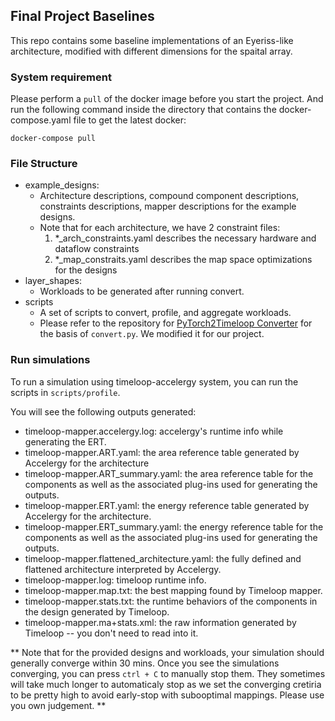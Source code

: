 Final Project Baselines
------------------------------------------
This repo contains some baseline implementations of an Eyeriss-like architecture, modified with different dimensions for the spaital array.

### System requirement

Please perform a `pull` of the docker image before you start the project. 
And run the following command inside the directory that contains the docker-compose.yaml file to get the latest docker:
  
```
docker-compose pull
```

### File Structure
- example_designs: 
   - Architecture descriptions, compound component descriptions, 
  constraints descriptions, mapper descriptions for the example designs.
   - Note that for each architecture, we have 2 constraint files:
        1. *_arch_constraints.yaml describes the necessary hardware and dataflow constraints
        2. *_map_constraits.yaml describes the map space optimizations for the  designs
- layer_shapes: 
    - Workloads to be generated after running convert.
- scripts
    - A set of scripts to convert, profile, and aggregate workloads.
    - Please refer to the repository for [PyTorch2Timeloop Converter](https://github.com/Accelergy-Project/pytorch2timeloop-converter) for the basis of `convert.py`. We modified it for our project.

### Run simulations

To run a simulation using timeloop-accelergy system, you can run the scripts in `scripts/profile`.

You will see the following outputs generated:
- timeloop-mapper.accelergy.log: accelergy's runtime info while generating the ERT.
- timeloop-mapper.ART.yaml: the area reference table generated by Accelergy for the architecture
- timeloop-mapper.ART_summary.yaml: the area reference table for the components as well as the associated plug-ins used for generating the outputs.
- timeloop-mapper.ERT.yaml: the energy reference table generated by Accelergy for the architecture.
- timeloop-mapper.ERT_summary.yaml: the energy reference table for the components as well as the associated plug-ins used for generating the outputs.
- timeloop-mapper.flattened_architecture.yaml: the fully defined and flattened architecture interpreted by Accelergy.
- timeloop-mapper.log: timeloop runtime info.
- timeloop-mapper.map.txt: the best mapping found by Timeloop mapper.
- timeloop-mapper.stats.txt: the runtime behaviors of the components in the design generated by Timeloop.
- timeloop-mapper.ma+stats.xml: the raw information generated by Timeloop -- you don't need to read into it.

** Note that for the provided designs and workloads, your simulation should generally converge within 30 mins. Once you see
the simulations converging, you can press `ctrl + C` to manually stop them. They sometimes will take much longer to 
automaticaly stop as we set the converging cretiria to be pretty high to avoid early-stop with subooptimal mappings. 
Please use you own judgement. **
